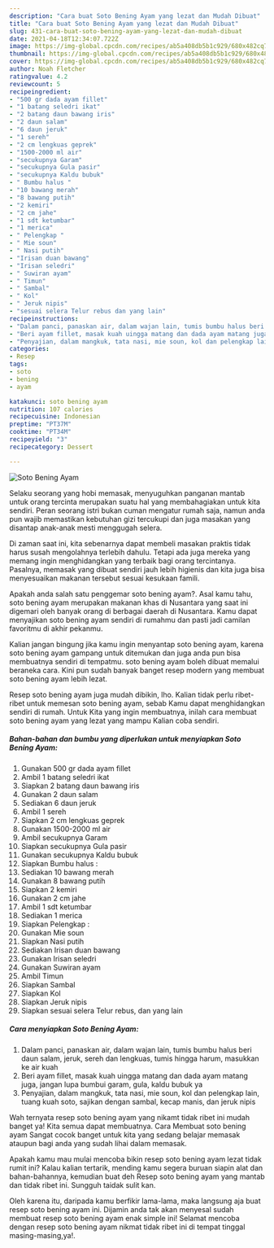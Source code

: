 ```yaml
---
description: "Cara buat Soto Bening Ayam yang lezat dan Mudah Dibuat"
title: "Cara buat Soto Bening Ayam yang lezat dan Mudah Dibuat"
slug: 431-cara-buat-soto-bening-ayam-yang-lezat-dan-mudah-dibuat
date: 2021-04-18T12:34:07.722Z
image: https://img-global.cpcdn.com/recipes/ab5a408db5b1c929/680x482cq70/soto-bening-ayam-foto-resep-utama.jpg
thumbnail: https://img-global.cpcdn.com/recipes/ab5a408db5b1c929/680x482cq70/soto-bening-ayam-foto-resep-utama.jpg
cover: https://img-global.cpcdn.com/recipes/ab5a408db5b1c929/680x482cq70/soto-bening-ayam-foto-resep-utama.jpg
author: Noah Fletcher
ratingvalue: 4.2
reviewcount: 5
recipeingredient:
- "500 gr dada ayam fillet"
- "1 batang seledri ikat"
- "2 batang daun bawang iris"
- "2 daun salam"
- "6 daun jeruk"
- "1 sereh"
- "2 cm lengkuas geprek"
- "1500-2000 ml air"
- "secukupnya Garam"
- "secukupnya Gula pasir"
- "secukupnya Kaldu bubuk"
- " Bumbu halus "
- "10 bawang merah"
- "8 bawang putih"
- "2 kemiri"
- "2 cm jahe"
- "1 sdt ketumbar"
- "1 merica"
- " Pelengkap "
- " Mie soun"
- " Nasi putih"
- "Irisan duan bawang"
- "Irisan seledri"
- " Suwiran ayam"
- " Timun"
- " Sambal"
- " Kol"
- " Jeruk nipis"
- "sesuai selera Telur rebus dan yang lain"
recipeinstructions:
- "Dalam panci, panaskan air, dalam wajan lain, tumis bumbu halus beri daun salam, jeruk, sereh dan lengkuas, tumis hingga harum, masukkan ke air kuah"
- "Beri ayam fillet, masak kuah uingga matang dan dada ayam matang juga, jangan lupa bumbui garam, gula, kaldu bubuk ya"
- "Penyajian, dalam mangkuk, tata nasi, mie soun, kol dan pelengkap lain, tuang kuah soto, sajikan dengan sambal, kecap manis, dan jeruk nipis"
categories:
- Resep
tags:
- soto
- bening
- ayam

katakunci: soto bening ayam 
nutrition: 107 calories
recipecuisine: Indonesian
preptime: "PT37M"
cooktime: "PT34M"
recipeyield: "3"
recipecategory: Dessert

---
```



![Soto Bening Ayam](https://img-global.cpcdn.com/recipes/ab5a408db5b1c929/680x482cq70/soto-bening-ayam-foto-resep-utama.jpg)

Selaku seorang yang hobi memasak, menyuguhkan panganan mantab untuk orang tercinta merupakan suatu hal yang membahagiakan untuk kita sendiri. Peran seorang istri bukan cuman mengatur rumah saja, namun anda pun wajib memastikan kebutuhan gizi tercukupi dan juga masakan yang disantap anak-anak mesti menggugah selera.

Di zaman  saat ini, kita sebenarnya dapat membeli masakan praktis tidak harus susah mengolahnya terlebih dahulu. Tetapi ada juga mereka yang memang ingin menghidangkan yang terbaik bagi orang tercintanya. Pasalnya, memasak yang dibuat sendiri jauh lebih higienis dan kita juga bisa menyesuaikan makanan tersebut sesuai kesukaan famili. 



Apakah anda salah satu penggemar soto bening ayam?. Asal kamu tahu, soto bening ayam merupakan makanan khas di Nusantara yang saat ini digemari oleh banyak orang di berbagai daerah di Nusantara. Kamu dapat menyajikan soto bening ayam sendiri di rumahmu dan pasti jadi camilan favoritmu di akhir pekanmu.

Kalian jangan bingung jika kamu ingin menyantap soto bening ayam, karena soto bening ayam gampang untuk ditemukan dan juga anda pun bisa membuatnya sendiri di tempatmu. soto bening ayam boleh dibuat memalui beraneka cara. Kini pun sudah banyak banget resep modern yang membuat soto bening ayam lebih lezat.

Resep soto bening ayam juga mudah dibikin, lho. Kalian tidak perlu ribet-ribet untuk memesan soto bening ayam, sebab Kamu dapat menghidangkan sendiri di rumah. Untuk Kita yang ingin membuatnya, inilah cara membuat soto bening ayam yang lezat yang mampu Kalian coba sendiri.

<!--inarticleads1-->

##### Bahan-bahan dan bumbu yang diperlukan untuk menyiapkan Soto Bening Ayam:

1. Gunakan 500 gr dada ayam fillet
1. Ambil 1 batang seledri ikat
1. Siapkan 2 batang daun bawang iris
1. Gunakan 2 daun salam
1. Sediakan 6 daun jeruk
1. Ambil 1 sereh
1. Siapkan 2 cm lengkuas geprek
1. Gunakan 1500-2000 ml air
1. Ambil secukupnya Garam
1. Siapkan secukupnya Gula pasir
1. Gunakan secukupnya Kaldu bubuk
1. Siapkan  Bumbu halus :
1. Sediakan 10 bawang merah
1. Gunakan 8 bawang putih
1. Siapkan 2 kemiri
1. Gunakan 2 cm jahe
1. Ambil 1 sdt ketumbar
1. Sediakan 1 merica
1. Siapkan  Pelengkap :
1. Gunakan  Mie soun
1. Siapkan  Nasi putih
1. Sediakan Irisan duan bawang
1. Gunakan Irisan seledri
1. Gunakan  Suwiran ayam
1. Ambil  Timun
1. Siapkan  Sambal
1. Siapkan  Kol
1. Siapkan  Jeruk nipis
1. Siapkan sesuai selera Telur rebus, dan yang lain




<!--inarticleads2-->

##### Cara menyiapkan Soto Bening Ayam:

1. Dalam panci, panaskan air, dalam wajan lain, tumis bumbu halus beri daun salam, jeruk, sereh dan lengkuas, tumis hingga harum, masukkan ke air kuah
1. Beri ayam fillet, masak kuah uingga matang dan dada ayam matang juga, jangan lupa bumbui garam, gula, kaldu bubuk ya
1. Penyajian, dalam mangkuk, tata nasi, mie soun, kol dan pelengkap lain, tuang kuah soto, sajikan dengan sambal, kecap manis, dan jeruk nipis




Wah ternyata resep soto bening ayam yang nikamt tidak ribet ini mudah banget ya! Kita semua dapat membuatnya. Cara Membuat soto bening ayam Sangat cocok banget untuk kita yang sedang belajar memasak ataupun bagi anda yang sudah lihai dalam memasak.

Apakah kamu mau mulai mencoba bikin resep soto bening ayam lezat tidak rumit ini? Kalau kalian tertarik, mending kamu segera buruan siapin alat dan bahan-bahannya, kemudian buat deh Resep soto bening ayam yang mantab dan tidak ribet ini. Sungguh taidak sulit kan. 

Oleh karena itu, daripada kamu berfikir lama-lama, maka langsung aja buat resep soto bening ayam ini. Dijamin anda tak akan menyesal sudah membuat resep soto bening ayam enak simple ini! Selamat mencoba dengan resep soto bening ayam nikmat tidak ribet ini di tempat tinggal masing-masing,ya!.

